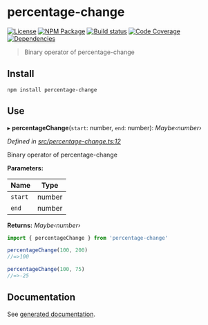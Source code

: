 # percentage-change
[![License][]](https://opensource.org/licenses/ISC)
[![NPM Package][]](https://npmjs.org/package/percentage-change)
[![Build status][]](https://travis-ci.org/strong-roots-capital/percentage-change)
[![Code Coverage][]](https://codecov.io/gh/strong-roots-capital/percentage-change)
[![Dependencies][]](https://david-dm.org/strong-roots-capital/percentage-change)

[License]: https://img.shields.io/badge/License-ISC-blue.svg
[NPM Package]: https://img.shields.io/npm/v/percentage-change.svg
[Build status]: https://travis-ci.org/strong-roots-capital/percentage-change.svg?branch=master
[Code Coverage]: https://codecov.io/gh/strong-roots-capital/percentage-change/branch/master/graph/badge.svg
[Dependencies]: https://david-dm.org/strong-roots-capital/percentage-change/status.svg

> Binary operator of percentage-change

## Install

```shell
npm install percentage-change
```

## Use

▸ **percentageChange**(`start`: number, `end`: number): *Maybe‹number›*

*Defined in [src/percentage-change.ts:12](https://github.com/strong-roots-capital/percentage-change/blob/7eddb06/src/percentage-change.ts#L12)*

Binary operator of percentage-change

**Parameters:**

Name | Type |
------ | ------ |
`start` | number |
`end` | number |

**Returns:** *Maybe‹number›*

```typescript
import { percentageChange } from 'percentage-change'

percentageChange(100, 200)
//=>100

percentageChange(100, 75)
//=>-25
```

## Documentation

See [generated documentation](doc/README.md).
